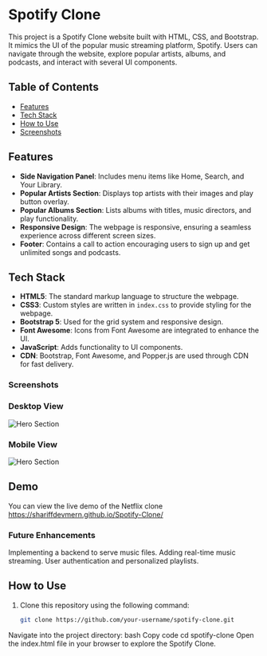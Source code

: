 # Spotify Clone

This project is a Spotify Clone website built with HTML, CSS, and Bootstrap. It mimics the UI of the popular music streaming platform, Spotify. Users can navigate through the website, explore popular artists, albums, and podcasts, and interact with several UI components.

## Table of Contents
- [Features](#features)
- [Tech Stack](#tech-stack)
- [How to Use](#how-to-use)
- [Screenshots](#screenshots)


## Features

- **Side Navigation Panel**: Includes menu items like Home, Search, and Your Library.
- **Popular Artists Section**: Displays top artists with their images and play button overlay.
- **Popular Albums Section**: Lists albums with titles, music directors, and play functionality.
- **Responsive Design**: The webpage is responsive, ensuring a seamless experience across different screen sizes.
- **Footer**: Contains a call to action encouraging users to sign up and get unlimited songs and podcasts.

## Tech Stack

- **HTML5**: The standard markup language to structure the webpage.
- **CSS3**: Custom styles are written in `index.css` to provide styling for the webpage.
- **Bootstrap 5**: Used for the grid system and responsive design.
- **Font Awesome**: Icons from Font Awesome are integrated to enhance the UI.
- **JavaScript**: Adds functionality to UI components.
- **CDN**: Bootstrap, Font Awesome, and Popper.js are used through CDN for fast delivery.

### Screenshots
### Desktop View
![Hero Section](https://i.ibb.co/8rJG5V8/desktop-view.png)


### Mobile View
![Hero Section](https://i.ibb.co/mJ3LJgV/mobile-view.png)

## Demo

You can view the live demo of the Netflix clone https://shariffdevmern.github.io/Spotify-Clone/

### Future Enhancements
Implementing a backend to serve music files.
Adding real-time music streaming.
User authentication and personalized playlists.

## How to Use

1. Clone this repository using the following command:
   ```bash
   git clone https://github.com/your-username/spotify-clone.git
Navigate into the project directory:
bash
Copy code
cd spotify-clone
Open the index.html file in your browser to explore the Spotify Clone.


